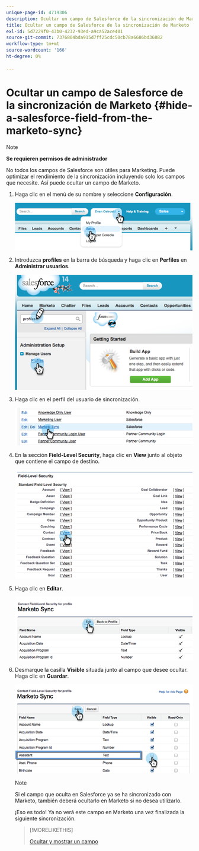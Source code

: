 ```yaml
---
unique-page-id: 4719306
description: Ocultar un campo de Salesforce de la sincronización de Marketo - Marketo Docs - Documentación del producto
title: Ocultar un campo de Salesforce de la sincronización de Marketo
exl-id: 5d7229f0-43b0-4232-93ed-a9ca52ace401
source-git-commit: 7376804bda915d7ff25cdc50cb78a6686bd36882
workflow-type: tm+mt
source-wordcount: '166'
ht-degree: 0%

---
```


# Ocultar un campo de Salesforce de la sincronización de Marketo {#hide-a-salesforce-field-from-the-marketo-sync}

>[!NOTE]
>
>**Se requieren permisos de administrador**

No todos los campos de Salesforce son útiles para Marketing. Puede optimizar el rendimiento de la sincronización incluyendo solo los campos que necesite. Así puede ocultar un campo de Marketo.

1. Haga clic en el menú de su nombre y seleccione **Configuración**.

   ![](assets/image2015-6-30-15-3a11-3a23.png)

1. Introduzca **profiles** en la barra de búsqueda y haga clic en **Perfiles** en **Administrar usuarios**.

   ![](assets/image2015-6-30-15-3a12-3a46.png)

1. Haga clic en el perfil del usuario de sincronización.

   ![](assets/image2015-6-30-15-3a17-3a38.png)

1. En la sección **Field-Level Security**, haga clic en **View** junto al objeto que contiene el campo de destino.

   ![](assets/image2015-6-30-15-3a24-3a32.png)

1. Haga clic en **Editar**.

   ![](assets/image2015-6-30-15-3a25-3a42.png)

1. Desmarque la casilla **Visible** situada junto al campo que desee ocultar. Haga clic en **Guardar**.

   ![](assets/image2015-6-30-15-3a27-3a16.png)

   >[!NOTE]
   >
   >Si el campo que oculta en Salesforce ya se ha sincronizado con Marketo, también deberá ocultarlo en Marketo si no desea utilizarlo.

   ¡Eso es todo! Ya no verá este campo en Marketo una vez finalizada la siguiente sincronización.

   >[!MORELIKETHIS]
   >
   >[Ocultar y mostrar un campo](/help/marketo/product-docs/administration/field-management/hide-and-unhide-a-field.md)

